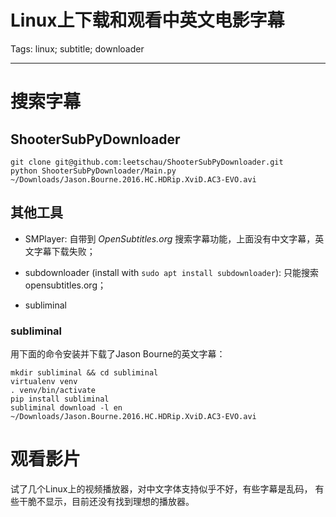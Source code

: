 # Linux上下载和观看中英文电影字幕
Tags: linux; subtitle; downloader

------

# 搜索字幕

## ShooterSubPyDownloader  

```
git clone git@github.com:leetschau/ShooterSubPyDownloader.git
python ShooterSubPyDownloader/Main.py ~/Downloads/Jason.Bourne.2016.HC.HDRip.XviD.AC3-EVO.avi
```

## 其他工具

* SMPlayer: 自带到 *OpenSubtitles.org* 搜索字幕功能，上面没有中文字幕，英文字幕下载失败；

* subdownloader (install with `sudo apt install subdownloader`): 只能搜索opensubtitles.org；

* subliminal

### subliminal

用下面的命令安装并下载了Jason Bourne的英文字幕：

```
mkdir subliminal && cd subliminal
virtualenv venv
. venv/bin/activate
pip install subliminal
subliminal download -l en ~/Downloads/Jason.Bourne.2016.HC.HDRip.XviD.AC3-EVO.avi
```

# 观看影片

试了几个Linux上的视频播放器，对中文字体支持似乎不好，有些字幕是乱码，
有些干脆不显示，目前还没有找到理想的播放器。
